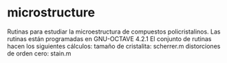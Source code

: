 # microstructure
Rutinas para estudiar la microestructura de compuestos policristalinos.
Las rutinas están programadas en GNU-OCTAVE 4.2.1
El conjunto de rutinas hacen los siguientes cálculos:
tamaño de cristalita: scherrer.m
distorciones de orden cero: stain.m
